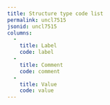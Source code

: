 ```yaml
---
title: Structure type code list
permalink: uncl7515
jsonid: uncl7515
columns:
  - 
    title: Label
    code: label
  - 
    title: Comment
    code: comment
  - 
    title: Value
    code: value
---
```

